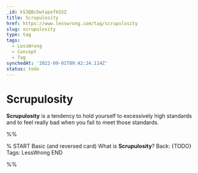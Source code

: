```yaml
---
_id: kS3QBcbwtapefkSSZ
title: Scrupulosity
href: https://www.lesswrong.com/tag/scrupulosity
slug: scrupulosity
type: tag
tags:
  - LessWrong
  - Concept
  - Tag
synchedAt: '2022-09-01T09:42:24.114Z'
status: todo
---
```


# Scrupulosity

**Scrupulosity** is a tendency to hold yourself to excessively high standards and to feel really bad when you fail to meet those standards.


%%

% START
Basic (and reversed card)
What is **Scrupulosity**?
Back: {TODO}
Tags: LessWrong
END

%%
	
